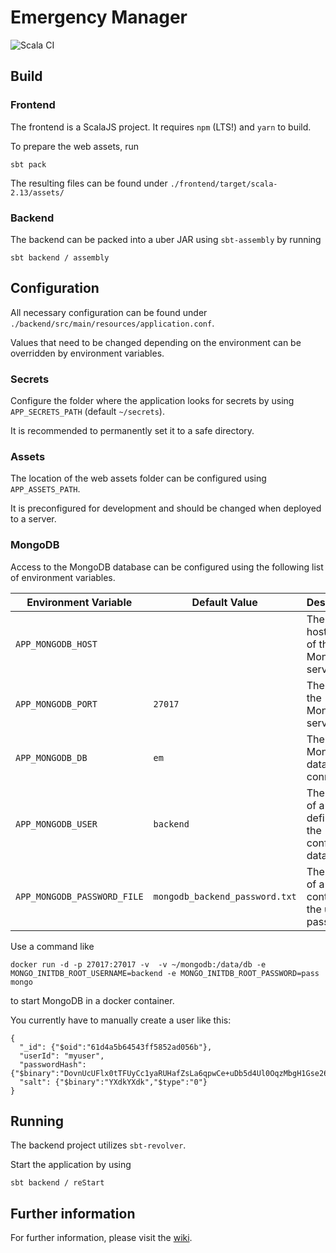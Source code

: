 # Emergency Manager

![Scala CI](https://github.com/markusa380/emergency-manager/workflows/Scala%20CI/badge.svg?branch=master)

## Build

### Frontend

The frontend is a ScalaJS project. It requires `npm` (LTS!) and `yarn` to build.

To prepare the web assets, run

```
sbt pack
```

The resulting files can be found under `./frontend/target/scala-2.13/assets/`

### Backend

The backend can be packed into a uber JAR using `sbt-assembly` by running

```
sbt backend / assembly
```

## Configuration

All necessary configuration can be found under `./backend/src/main/resources/application.conf`.

Values that need to be changed depending on the environment can be overridden
by environment variables.

### Secrets

Configure the folder where the application looks for secrets by using `APP_SECRETS_PATH` (default `~/secrets`).

It is recommended to permanently set it to a safe directory.

### Assets

The location of the web assets folder can be configured using `APP_ASSETS_PATH`.

It is preconfigured for development and should be changed when deployed to a server.

### MongoDB

Access to the MongoDB database can be configured using the following list of environment variables.

Environment Variable|Default Value|Description
---|---|---
`APP_MONGODB_HOST`||The hostname of the MongoDB server
`APP_MONGODB_PORT`|`27017`|The port of the MongoDB server
`APP_MONGODB_DB`|`em`|The MongoDB database to connect to
`APP_MONGODB_USER`|`backend`|The name of a user defined in the configured database
`APP_MONGODB_PASSWORD_FILE`|`mongodb_backend_password.txt`|The name of a text file containing the users password

Use a command like
```
docker run -d -p 27017:27017 -v  -v ~/mongodb:/data/db -e MONGO_INITDB_ROOT_USERNAME=backend -e MONGO_INITDB_ROOT_PASSWORD=pass mongo
```
to start MongoDB in a docker container.

You currently have to manually create a user like this:

```
{
  "_id": {"$oid":"61d4a5b64543ff5852ad056b"},
  "userId": "myuser",
  "passwordHash": {"$binary":"DovnUcUFlx0tTFUyCc1yaRUHafZsLa6qpwCe+uDb5d4Ul0OqzMbgH1Gse26q62EZFLT4XnMo0EJ3Jndhtyqz7w==","$type":"0"},
  "salt": {"$binary":"YXdkYXdk","$type":"0"}
}
```

## Running

The backend project utilizes `sbt-revolver`.

Start the application by using
```
sbt backend / reStart
```

## Further information

For further information, please visit the [wiki](https://github.com/markusa380/emergency-manager/wiki).
